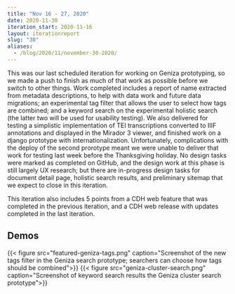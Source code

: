 ```yaml
---
title: "Nov 16 - 27, 2020"
date: 2020-11-30
iteration_start: 2020-11-16
layout: iterationreport
slug: "30"
aliases:
  - /blog/2020/11/november-30-2020/
---
```


This was our last scheduled iteration for working on Geniza prototyping,
so we made a push to finish as much of that work as possible before we switch to other things. Work completed includes a report of name extracted from metadata descriptions, to help with data work and future data migrations; an experimental tag filter that allows the user to select how tags are combined; and a keyword search on the experimental holistic search (the latter two will be used for usability testing). We also delivered for testing a simplistic implementation of TEI transcriptions converted to IIIF annotations and displayed in the Mirador 3 viewer, and finished work on a django prototype with internationalization. Unfortunately,  complications with the deploy of the second prorotype meant we were unable to deliver that work for testing last week before the Thanksgiving holiday. No design tasks were marked as completed on GitHub, and the design work at this phase is still largely UX research; but there are in-progress design tasks for document detail page, holistic search results, and preliminary sitemap that we expect to close in this iteration.

This iteration also includes 5 points from a CDH web feature that was completed in the previous iteration, and a CDH web release with updates completed in the last iteration.

## Demos
{{< figure src="featured-geniza-tags.png" caption="Screenshot of the new tags filter in the Geniza search prototype; searchers can choose how tags should be combined">}}
{{< figure src="geniza-cluster-search.png" caption="Screenshot of keyword search results the Geniza cluster search prototype">}}






